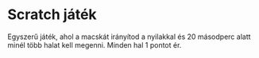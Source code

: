# Scratch játék

Egyszerű játék, ahol a macskát irányítod a nyilakkal és 20 másodperc alatt minél több halat kell megenni. Minden hal 1 pontot ér.
 
